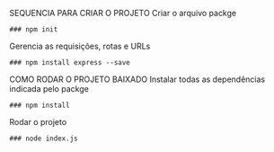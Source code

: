 SEQUENCIA PARA CRIAR O PROJETO
Criar o arquivo packge
```
### npm init
```

Gerencia as requisições, rotas e URLs
```
### npm install express --save
```

COMO RODAR O PROJETO BAIXADO
Instalar todas as dependências indicada pelo packge
```
### npm install
```

Rodar o projeto
```
### node index.js
```